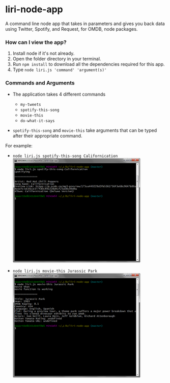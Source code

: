 # liri-node-app
 A command line node app that takes in parameters and gives you back data using Twitter, Spotify, and Request, for OMDB, node packages.

### How can I view the app?

1. Install node if it's not already.
2. Open the folder directory in your terminal.
3. Run `npm install` to download all the dependencies required for this app.
4. Type `node liri.js 'command' 'argument(s)'`

### Commands and Arguments

* The application takes 4 different commands

  * `my-tweets`
  * `spotify-this-song`
  * `movie-this`
  * `do-what-it-says`

* `spotify-this-song` and `movie-this` take arguments that can be typed after their appropriate command.

For example: 
* `node liri.js spotify-this-song Californication`
![Spotify](images/node_spotify.png)

* `node liri.js movie-this Jurassic Park`
![OMDB](images/node_movie.png)

